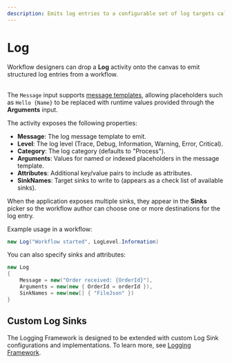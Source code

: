 ```yaml
---
description: Emits log entries to a configurable set of log targets called sinks
---
```


# Log

Workflow designers can drop a **Log** activity onto the canvas to emit structured log entries from a workflow.

\
The `Message` input supports [message templates](https://learn.microsoft.com/en-us/dotnet/core/extensions/logging#log-message-template), allowing placeholders such as `Hello {Name}` to be replaced with runtime values provided through the **Arguments** input.

The activity exposes the following properties:

* **Message**: The log message template to emit.
* **Level**: The log level (Trace, Debug, Information, Warning, Error, Critical).
* **Category**: The log category (defaults to "Process").
* **Arguments**: Values for named or indexed placeholders in the message template.
* **Attributes**: Additional key/value pairs to include as attributes.
* **SinkNames**: Target sinks to write to (appears as a check list of available sinks).

When the application exposes multiple sinks, they appear in the **Sinks** picker so the workflow author can choose one or more destinations for the log entry.

Example usage in a workflow:

```csharp
new Log("Workflow started", LogLevel.Information)
```

You can also specify sinks and attributes:

```csharp
new Log
{
    Message = new("Order received: {OrderId}"),
    Arguments = new(new { OrderId = orderId }),
    SinkNames = new(new[] { "FileJson" })
}
```

## Custom Log Sinks

The Logging Framework is designed to be extended with custom Log Sink configurations and implementations. To learn more, see [Logging Framework](../../features/logging-framework.md).
